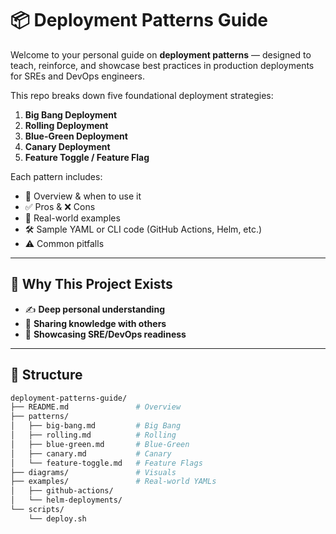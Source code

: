 # 📦 Deployment Patterns Guide

Welcome to your personal guide on **deployment patterns** — designed to teach, reinforce, and showcase best practices in production deployments for SREs and DevOps engineers.

This repo breaks down five foundational deployment strategies:

1. **Big Bang Deployment**
2. **Rolling Deployment**
3. **Blue-Green Deployment**
4. **Canary Deployment**
5. **Feature Toggle / Feature Flag**

Each pattern includes:
- 📖 Overview & when to use it
- ✅ Pros & ❌ Cons
- 🔧 Real-world examples
- 🛠 Sample YAML or CLI code (GitHub Actions, Helm, etc.)
- ⚠️ Common pitfalls

---

## 🚀 Why This Project Exists

- ✍️ **Deep personal understanding**
- 📢 **Sharing knowledge with others**
- 💼 **Showcasing SRE/DevOps readiness**

---

## 📁 Structure

```bash
deployment-patterns-guide/
├── README.md               # Overview
├── patterns/
│   ├── big-bang.md         # Big Bang
│   ├── rolling.md          # Rolling
│   ├── blue-green.md       # Blue-Green
│   ├── canary.md           # Canary
│   └── feature-toggle.md   # Feature Flags
├── diagrams/               # Visuals
├── examples/               # Real-world YAMLs
│   ├── github-actions/
│   └── helm-deployments/
└── scripts/
    └── deploy.sh
```
